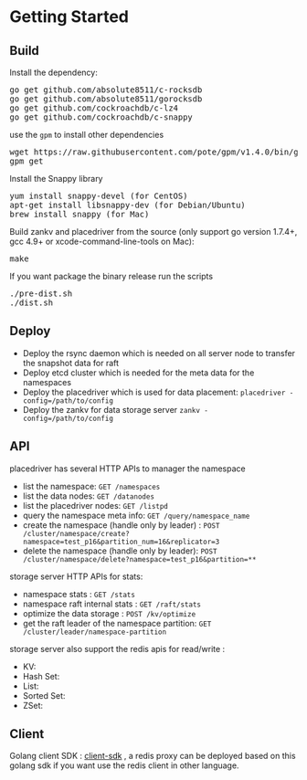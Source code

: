 # Getting Started

## Build

Install the dependency:
<pre>
go get github.com/absolute8511/c-rocksdb
go get github.com/absolute8511/gorocksdb
go get github.com/cockroachdb/c-lz4
go get github.com/cockroachdb/c-snappy
</pre>

use the `gpm` to install other dependencies
<pre>
wget https://raw.githubusercontent.com/pote/gpm/v1.4.0/bin/gpm && chmod +x gpm && sudo mv gpm /usr/local/bin
gpm get
</pre>

Install the Snappy library
<pre>
yum install snappy-devel (for CentOS)
apt-get install libsnappy-dev (for Debian/Ubuntu)
brew install snappy (for Mac)
</pre>

Build zankv and placedriver from the source (only support go version 1.7.4+, gcc 4.9+ or xcode-command-line-tools on Mac):
<pre>
make
</pre>

If you want package the binary release run the scripts
<pre>
./pre-dist.sh
./dist.sh
</pre>

## Deploy

 * Deploy the rsync daemon which is needed on all server node to transfer the snapshot data for raft
 * Deploy etcd cluster which is needed for the meta data for the namespaces
 * Deploy the placedriver which is used for data placement: `placedriver -config=/path/to/config`
 * Deploy the zankv for data storage server `zankv -config=/path/to/config`

## API
placedriver has several HTTP APIs to manager the namespace
 * list the namespace: `GET /namespaces`
 * list the data nodes: `GET /datanodes`
 * list the placedriver nodes: `GET /listpd`
 * query the namespace meta info: `GET /query/namespace_name`
 * create the namespace (handle only by leader) : `POST /cluster/namespace/create?namespace=test_p16&partition_num=16&replicator=3`
 * delete the namespace (handle only by leader): `POST /cluster/namespace/delete?namespace=test_p16&partition=**`

storage server HTTP APIs for stats:
 * namespace stats : `GET /stats`
 * namespace raft internal stats : `GET /raft/stats`
 * optimize the data storage : `POST /kv/optimize`
 * get the raft leader of the namespace partition: `GET /cluster/leader/namespace-partition`

storage server also support the redis apis for read/write :
 * KV:
 * Hash Set:
 * List:
 * Sorted Set:
 * ZSet:

## Client
Golang client SDK : [client-sdk] , a redis proxy can be deployed 
based on this golang sdk if you want use the redis client in other language.


[client-sdk]: https://github.com/absolute8511/go-zanredisdb
